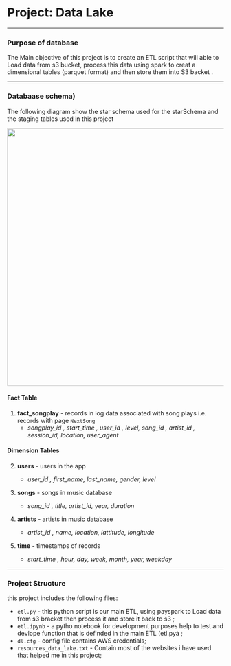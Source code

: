 # Project: Data Lake



------------------------------------------
### Purpose of database
The Main objective of this project is to create an ETL script that will able to Load data from s3 bucket, process this data using spark to creat a dimensional tables  (parquet format) and then store them into S3 backet .


--------------------------------------------
### Databaase schema)
The following diagram show the star schema used for the starSchema and the staging tables used in this project 

   <img src="./sparkifaydb.png" width="600">


#### Fact Table 
1. **fact_songplay** - records in log data associated with song plays i.e. records with page `NextSong` 
    + *songplay_id , start_time , user_id , level, song_id , artist_id , session_id, location, user_agent*

#### Dimension Tables 
2. **users** - users in the app 
    + *user_id , first_name, last_name, gender, level*

3. **songs** - songs in music database
    + *song_id , title, artist_id, year, duration*

4. **artists** - artists in music database
    + *artist_id , name, location, lattitude, longitude*

5. **time** - timestamps of records 
    + *start_time , hour, day, week, month, year, weekday*

--------------------------------------------
### Project Structure 
this project includes the following files:
+ `etl.py` - this python script is our main ETL, using payspark to Load data from s3 bracket then process it and store it back to s3     ;
+ `etl.ipynb` - a pytho  notebook for development purposes help to test and devlope function that is definded in the main ETL (etl.pyà ;
+ `dl.cfg` - config file contains AWS credentials;
+ `resources_data_lake.txt` - Contain most of the websites i have used that helped me in this project;

